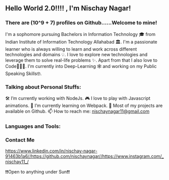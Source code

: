 ## Hello World 2.0!!!! , I'm Nischay Nagar! 
### There are (10^9 + 7) profiles on Github......Welcome to mine! 
I'm a sophomore  pursuing Bachelors in Information Technology 🎓 from Indian Institute of Information Technology Allahabad 🏛. I'm a passionate learner who is always willing to learn and work across different technologies and domains 💡. I love to explore new technologies and leverage them to solve real-life problems ✨. Apart from that I also love to Code👨🏻‍💻. I'm currently into Deep-Learning 🕸️ and working on my Public Speaking Skills🤓.





### Talking about Personal Stuffs:
🛠 I’m currently working with NodeJs.
🎮 I love to play with Javascript animations.
🚀 I’m currently learning on Webpack.
👾 Most of my projects are available on Github.
📫 How to reach me: nischaynagar11@gmail.com




### Languages and Tools:
                                                                                   



### Contact Me <br>
https://www.linkedin.com/in/nischay-nagar-91463b1a6//https://github.com/nischaynagar//https://www.instagram.com/_nischay11_/


❗❗Open to anything under Sun❗❗

